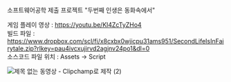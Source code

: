 소프트웨어공학 제출 프로젝트 "두번째 인생은 동화속에서" <br>

게임 플레이 영상 : https://youtu.be/Kl4ZcTyZHo4 <br>
빌드 파일 : https://www.dropbox.com/scl/fi/x8cxbx0wjicpu31ams951/SecondLifeIsInFairytale.zip?rlkey=pau4ivcxujirvd2agjnv24po1&dl=0 <br>
소스코드 파일 위치 : Assets -> Script

![제목 없는 동영상 - Clipchamp로 제작 (2)](https://github.com/potatohun/SecondLifeIsInFairytale/assets/107704298/4bfedb56-4b8b-46c3-80d4-0aadcee18d0b)
